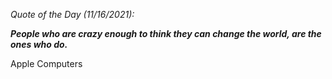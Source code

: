*Quote of the Day (11/16/2021):*

_**People who are crazy enough to think they can change the world, are the ones who do.**_

Apple Computers